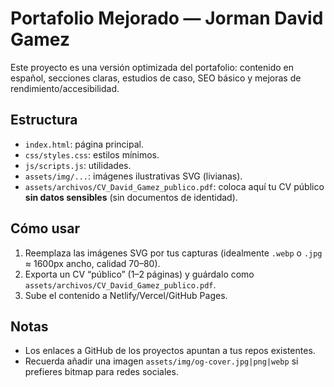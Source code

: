 # Portafolio Mejorado — Jorman David Gamez

Este proyecto es una versión optimizada del portafolio: contenido en español, secciones claras, estudios de caso, SEO básico y mejoras de rendimiento/accesibilidad.

## Estructura
- `index.html`: página principal.
- `css/styles.css`: estilos mínimos.
- `js/scripts.js`: utilidades.
- `assets/img/...`: imágenes ilustrativas SVG (livianas).
- `assets/archivos/CV_David_Gamez_publico.pdf`: coloca aquí tu CV público **sin datos sensibles** (sin documentos de identidad).

## Cómo usar
1. Reemplaza las imágenes SVG por tus capturas (idealmente `.webp` o `.jpg` ≈ 1600px ancho, calidad 70–80).
2. Exporta un CV “público” (1–2 páginas) y guárdalo como `assets/archivos/CV_David_Gamez_publico.pdf`.
3. Sube el contenido a Netlify/Vercel/GitHub Pages.

## Notas
- Los enlaces a GitHub de los proyectos apuntan a tus repos existentes.
- Recuerda añadir una imagen `assets/img/og-cover.jpg|png|webp` si prefieres bitmap para redes sociales.
